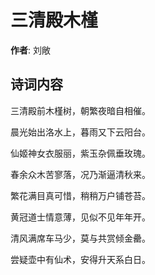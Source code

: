 # 三清殿木槿

**作者**: 刘敞

## 诗词内容

三清殿前木槿树，朝繁夜暗自相催。

晨光始出洛水上，暮雨又下云阳台。

仙姬神女衣服丽，紫玉杂佩垂玫瑰。

春余众木苦寥落，况乃渐逼清秋来。

繁花满目真可惜，稍稍万户铺苍苔。

黄冠道士情意薄，见似不见年年开。

清风满席车马少，莫与共赏倾金罍。

尝疑壶中有仙术，安得升天系白日。

